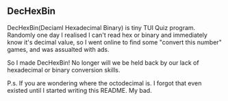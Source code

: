 DecHexBin
---

DecHexBin(Deciaml Hexadecimal Binary) is tiny TUI Quiz program. Randomly one day I realised I can't read hex or binary and immediately know it's decimal value, so I went online to find some "convert this number" games, and was assualted with ads.

So I made DecHexBin! No longer will we be held back by our lack of hexadecimal or binary conversion skills.

P.s. If you are wondering where the octodecimal is. I forgot that even existed until I started writing this README. My bad.
